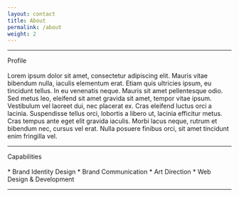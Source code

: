 ```yaml
---
layout: contact
title: About
permalink: /about
weight: 2
---
```


<hr class="separator-first">
Profile
<br>
<br>
Lorem ipsum dolor sit amet, consectetur adipiscing elit. Mauris vitae bibendum nulla, iaculis elementum erat. Etiam quis ultricies ipsum, eu tincidunt tellus. In eu venenatis neque. Mauris sit amet pellentesque odio. Sed metus leo, eleifend sit amet gravida sit amet, tempor vitae ipsum. Vestibulum vel laoreet dui, nec placerat ex. Cras eleifend luctus orci a lacinia. Suspendisse tellus orci, lobortis a libero ut, lacinia efficitur metus. Cras tempus ante eget elit gravida iaculis. Morbi lacus neque, rutrum et bibendum nec, cursus vel erat. Nulla posuere finibus orci, sit amet tincidunt enim fringilla vel.
<hr class="separator">
Capabilities
<br>
<br>
* Brand Identity Design
* Brand Communication
* Art Direction
* Web Design & Development
<hr class="separator">